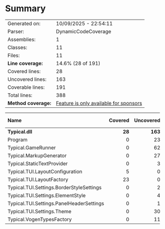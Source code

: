 # Summary

|                      |                                                                          |
| :------------------- | :----------------------------------------------------------------------- |
| Generated on:        | 10/09/2025 - 22:54:11                                                    |
| Parser:              | DynamicCodeCoverage                                                      |
| Assemblies:          | 1                                                                        |
| Classes:             | 11                                                                       |
| Files:               | 11                                                                       |
| **Line coverage:**   | 14.6% (28 of 191)                                                        |
| Covered lines:       | 28                                                                       |
| Uncovered lines:     | 163                                                                      |
| Coverable lines:     | 191                                                                      |
| Total lines:         | 388                                                                      |
| **Method coverage:** | [Feature is only available for sponsors](https://reportgenerator.io/pro) |

| **Name**                                 | **Covered** | **Uncovered** | **Coverable** | **Total** | **Line coverage** |
| :--------------------------------------- | ----------: | ------------: | ------------: | --------: | ----------------: |
| **Typical.dll**                          |      **28** |       **163** |       **191** |   **388** |         **14.6%** |
| Program                                  |           0 |            23 |            23 |        29 |                0% |
| Typical.GameRunner                       |           0 |            62 |            62 |        91 |                0% |
| Typical.MarkupGenerator                  |           0 |            27 |            27 |        64 |                0% |
| Typical.StaticTextProvider               |           0 |             3 |             3 |        10 |                0% |
| Typical.TUI.LayoutConfiguration          |           5 |             0 |             5 |        16 |              100% |
| Typical.TUI.LayoutFactory                |          23 |             0 |            23 |        52 |              100% |
| Typical.TUI.Settings.BorderStyleSettings |           0 |             2 |             2 |         7 |                0% |
| Typical.TUI.Settings.ElementStyle        |           0 |             4 |             4 |         9 |                0% |
| Typical.TUI.Settings.PanelHeaderSettings |           0 |             1 |             1 |         7 |                0% |
| Typical.TUI.Settings.Theme               |           0 |            30 |            30 |        64 |                0% |
| Typical.VogenTypesFactory                |           0 |            11 |            11 |        39 |                0% |
